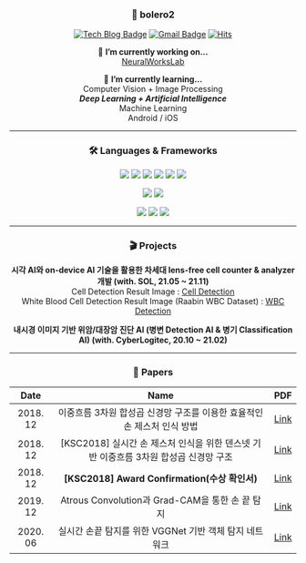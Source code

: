 <div align=center>

  ### 🧐 bolero2

  [![Tech Blog Badge](http://img.shields.io/badge/Tech-Blog-20c997?style=flat-square&logo=Velog&link=https://velog.io/@bolero2)](https://velog.io/@bolero2) [![Gmail Badge](https://img.shields.io/badge/Gmail-d14836?style=flat-square&logo=Gmail&logoColor=white&link=mailto:sheocjf1025@gmail.com)](mailto:sheocjf1025@gmail.com) [![Hits](https://hits.seeyoufarm.com/api/count/incr/badge.svg?url=https%3A%2F%2Fgithub.com%2Fbolero2%2Fhit-counter&count_bg=%2379C83D&title_bg=%23555555&icon=&icon_color=%23E7E7E7&title=hits&edge_flat=false)](https://hits.seeyoufarm.com)

  🔭 **I’m currently working on...**  
  [NeuralWorksLab](https://neuralworks.io)  

  🌱 **I’m currently learning...**  
    Computer Vision + Image Processing  
    _**Deep Learning + Artificial Intelligence**_  
    Machine Learning  
    Android / iOS  

  -----
  
  ### 🛠 Languages & Frameworks
  <img src="https://img.shields.io/badge/c-A8B9CC?style=for-the-badge&logo=c&logoColor=white"> <img src="https://img.shields.io/badge/c++-00599C?style=for-the-badge&logo=c++&logoColor=white"> <img src="https://img.shields.io/badge/python-3776AB?style=for-the-badge&logo=python&logoColor=white"> <img src="https://img.shields.io/badge/java-007396?style=for-the-badge&logo=java&logoColor=white"> <img src="https://img.shields.io/badge/C Sharp-239120?style=for-the-badge&logo=C Sharp&logoColor=white"> <img src="https://img.shields.io/badge/AssemblyScript-007AAC?style=for-the-badge&logo=AssemblyScript&logoColor=white"> 

  <img src="https://img.shields.io/badge/Android-3DDC84?style=for-the-badge&logo=Android&logoColor=white"/> <img src="https://img.shields.io/badge/Unity-FFFFFF?style=for-the-badge&logoColor=white"> 

  <img src="https://img.shields.io/badge/pytorch-EE4C2C?style=for-the-badge&logo=pytorch&logoColor=white"> <img src="https://img.shields.io/badge/tensorflow-FF6F00?style=for-the-badge&logo=tensorflow&logoColor=white"> <img src="https://img.shields.io/badge/mxnet-3B86BF?style=for-the-badge&logo=mxnet&logoColor=white">
  
  -----

  ### 🎬 Projects
  **시각 AI와 on-device AI 기술을 활용한 차세대 lens-free cell counter & analyzer 개발 (with. SOL, 21.05 ~ 21.11)**  
    Cell Detection Result Image : [Cell Detection](https://github.com/bolero2/bolero2/blob/main/images/cellcounter-1.jpg)  
    White Blood Cell Detection Result Image (Raabin WBC Dataset) : [WBC Detection](https://github.com/bolero2/bolero2/blob/main/images/wbc-1.jpg)  

  **내시경 이미지 기반 위암/대장암 진단 AI (병변 Detection AI & 병기 Classification AI) (with. CyberLogitec, 20.10 ~ 21.02)**
  
  -----

  ### 📖 Papers
  |Date|Name|PDF|
  |:-----------:|:-----------:|:-----------:|
  |2018. 12|이중흐름 3차원 합성곱 신경망 구조를 이용한 효율적인 손 제스처 인식 방법|[Link](https://github.com/bolero2/bolero2/blob/main/papers/%5B2018.12%5D%20이중흐름%203차원%20합성곱%20신경망%20구조를%20이용한%20효율적인%20손%20제스처%20인식%20방법.pdf)|
  |2018. 12|[KSC2018] 실시간 손 제스처 인식을 위한 덴스넷 기반 이중흐름 3차원 합성곱 신경망 구조|[Link](https://github.com/bolero2/bolero2/blob/main/papers/%5BKSC2018%5D%20실시간%20손%20제스처%20인식을%20위한%20덴스넷%20기반%20이중흐름%203차원%20합성곱%20신경망%20구조.pdf)|
  |2018. 12|**[KSC2018] Award Confirmation(수상 확인서)**|[Link](https://github.com/bolero2/bolero2/blob/main/papers/Award_confirmation_KSC2018_20190215.pdf)|
  |2019. 12|Atrous Convolution과 Grad-CAM을 통한 손 끝 탐지|[Link](https://github.com/bolero2/bolero2/blob/main/papers/%5B2019.12%5D%20Atrous%20Convolution과%20Grad-CAM을%20통한%20손%20끝%20탐지.pdf)|
  |2020. 06|실시간 손끝 탐지를 위한 VGGNet 기반 객체 탐지 네트워크|[Link](https://github.com/bolero2/bolero2/blob/main/papers/%5B2020.06%5D%20실시간%20손끝%20탐지를%20위한%20VGGNet%20기반%20객체%20탐지%20네트워크.pdf)|


  <!--
  **bolero2/bolero2** is a ✨ _special_ ✨ repository because its `README.md` (this file) appears on your GitHub profile.

  Here are some ideas to get you started:

  - 👯 I’m looking to collaborate on ...
  - 🤔 I’m looking for help with ...
  - 💬 Ask me about ...
  - 📫 How to reach me: ...
  - 😄 Pronouns: ...
  - ⚡ Fun fact: ...
  -->
</div>

